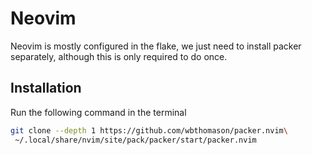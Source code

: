 # Neovim

Neovim is mostly configured in the flake, we just need to install packer
separately, although this is only required to do once.

## Installation

Run the following command in the terminal

```bash
git clone --depth 1 https://github.com/wbthomason/packer.nvim\
 ~/.local/share/nvim/site/pack/packer/start/packer.nvim
```
